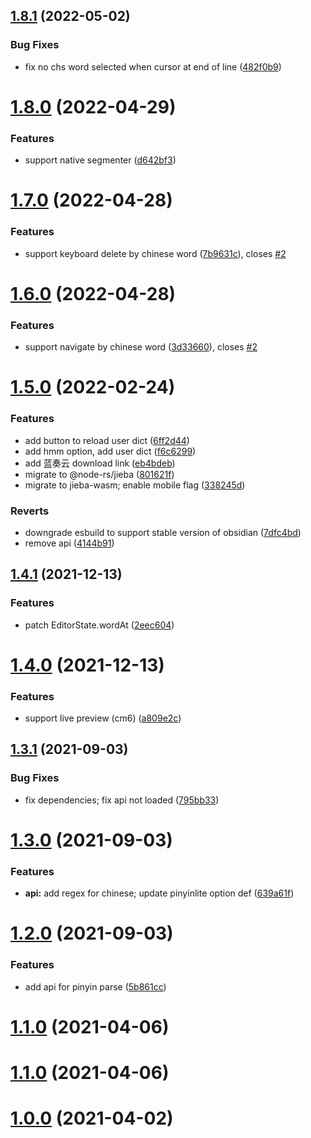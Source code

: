 ## [1.8.1](https://github.com/aidenlx/cm-chs-patch/compare/1.8.0...1.8.1) (2022-05-02)


### Bug Fixes

* fix no chs word selected when cursor at end of line ([482f0b9](https://github.com/aidenlx/cm-chs-patch/commit/482f0b97def4a3ac71e5d60f009c490ceefbf6de))

# [1.8.0](https://github.com/aidenlx/cm-chs-patch/compare/1.7.0...1.8.0) (2022-04-29)


### Features

* support native segmenter ([d642bf3](https://github.com/aidenlx/cm-chs-patch/commit/d642bf3c6114be5365728ada1da10b7940fd41ec))

# [1.7.0](https://github.com/aidenlx/cm-chs-patch/compare/1.6.0...1.7.0) (2022-04-28)


### Features

* support keyboard delete by chinese word ([7b9631c](https://github.com/aidenlx/cm-chs-patch/commit/7b9631c834c9b19159067c051d934b12a2d469ea)), closes [#2](https://github.com/aidenlx/cm-chs-patch/issues/2)

# [1.6.0](https://github.com/aidenlx/cm-chs-patch/compare/1.5.0...1.6.0) (2022-04-28)


### Features

* support navigate by chinese word ([3d33660](https://github.com/aidenlx/cm-chs-patch/commit/3d33660ac71a868f0927a1775e397f1a4b2e6860)), closes [#2](https://github.com/aidenlx/cm-chs-patch/issues/2)

# [1.5.0](https://github.com/aidenlx/cm-chs-patch/compare/1.4.1...1.5.0) (2022-02-24)


### Features

* add button to reload user dict ([6ff2d44](https://github.com/aidenlx/cm-chs-patch/commit/6ff2d441678a25865423891ec4a32069c4e01959))
* add hmm option, add user dict ([f6c6299](https://github.com/aidenlx/cm-chs-patch/commit/f6c6299edcb0676fb200ab6c8bb98b2e7dbcc7a1))
* add 蓝奏云 download link ([eb4bdeb](https://github.com/aidenlx/cm-chs-patch/commit/eb4bdebcbfa7cbb58729230ddd095e1a1a3e355c))
* migrate to @node-rs/jieba ([801621f](https://github.com/aidenlx/cm-chs-patch/commit/801621f6354b6ddc920cdbc5586deaf155445e7b))
* migrate to jieba-wasm; enable mobile flag ([338245d](https://github.com/aidenlx/cm-chs-patch/commit/338245d7ce80509c5d6a5983ed4199a742114fc7))


### Reverts

* downgrade esbuild to support stable version of obsidian ([7dfc4bd](https://github.com/aidenlx/cm-chs-patch/commit/7dfc4bd14970e65e440bf5606c8488c53a479999))
* remove api ([4144b91](https://github.com/aidenlx/cm-chs-patch/commit/4144b91cb7cbae824c3a3ec0193ac324b40851fa))

## [1.4.1](https://github.com/aidenlx/cm-chs-patch/compare/1.4.0...1.4.1) (2021-12-13)


### Features

* patch EditorState.wordAt ([2eec604](https://github.com/aidenlx/cm-chs-patch/commit/2eec6043e388e8462b6bf485f630f1e19d1fc6e7))

# [1.4.0](https://github.com/aidenlx/cm-chs-patch/compare/1.3.1...1.4.0) (2021-12-13)


### Features

* support live preview (cm6) ([a809e2c](https://github.com/aidenlx/cm-chs-patch/commit/a809e2cd525a6bb841da5cdaaaf48a79130c4d0a))

## [1.3.1](https://github.com/aidenlx/cm-chs-patch/compare/1.3.0...1.3.1) (2021-09-03)


### Bug Fixes

* fix dependencies; fix api not loaded ([795bb33](https://github.com/aidenlx/cm-chs-patch/commit/795bb33764bd9543eccab15ed771f8bace4e56a5))

# [1.3.0](https://github.com/aidenlx/cm-chs-patch/compare/1.2.0...1.3.0) (2021-09-03)


### Features

* **api:** add regex for chinese; update pinyinlite option def ([639a61f](https://github.com/aidenlx/cm-chs-patch/commit/639a61f5776ee73c92722bb5972ae4a40d781625))

# [1.2.0](https://github.com/aidenlx/cm-chs-patch/compare/1.1.0...1.2.0) (2021-09-03)


### Features

* add api for pinyin parse ([5b861cc](https://github.com/aidenlx/cm-chs-patch/commit/5b861cc686332bb30d55897c5e1fec2feff3bde5))



# [1.1.0](https://github.com/aidenlx/cm-chs-patch/compare/1.1.0...1.2.0) (2021-04-06)



# [1.1.0](https://github.com/aidenlx/cm-chs-patch/compare/1.1.0...1.2.0) (2021-04-06)



# [1.0.0](https://github.com/aidenlx/cm-chs-patch/compare/1.1.0...1.2.0) (2021-04-02)

